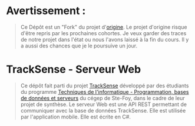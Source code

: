 # Avertissement :
> Ce Dépôt est un "Fork" du projet d'[origine](https://github.com/DFC-Informatique-Cegep-de-Sainte-Foy/420-W57-SF_E23_4394_TrackSense_ServeurWeb). Le projet d'origine risque d'être repris par les prochaines cohortes. Je veux garder des traces de notre projet dans l'état ou nous l'avons laissé à la fin du cours. Il y a aussi des chances que je le poursuive un jour.

# TrackSense - Serveur Web

> Ce dépôt fait parti du projet [TrackSense](https://github.com/DFC-Informatique-Cegep-de-Sainte-Foy/TrackSense) développé par des étudiants du programme [Techniques de l'informatique - Programmation, bases de données et serveurs](https://dfc.csfoy.ca/retourner-aux-etudes/programmes-a-temps-plein/informatique/techniques-de-linformatique-programmation-bases-de-donnees-et-serveurs-dec-accelere/) du cégep de Ste-Foy, dans le cadre de leur projet de synthèse.
> Le serveur Web est une API REST permettant de communiquer avec la base de données TrackSense.
> Elle est utilisée par l'application mobile.
> Elle est écrite en C#.
